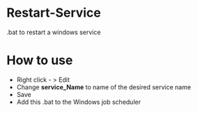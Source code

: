 # Restart-Service
.bat to restart a windows service 

# How to use
* Right click - > Edit
* Change __service_Name__ to name of the desired service name
* Save
* Add this .bat to the Windows job scheduler
